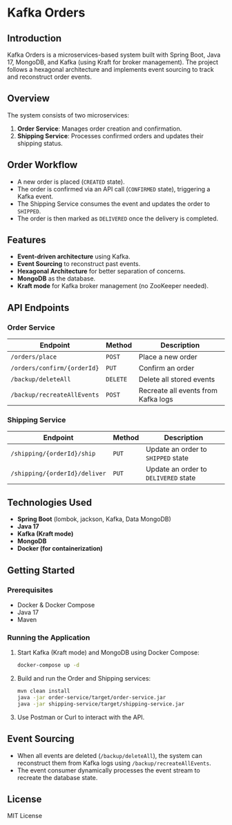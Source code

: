 # Kafka Orders

## Introduction
Kafka Orders is a microservices-based system built with Spring Boot, Java 17, MongoDB, and Kafka (using Kraft for broker management). The project follows a hexagonal architecture and implements event sourcing to track and reconstruct order events.

## Overview
The system consists of two microservices:

1. **Order Service**: Manages order creation and confirmation.
2. **Shipping Service**: Processes confirmed orders and updates their shipping status.

## Order Workflow
- A new order is placed (`CREATED` state).
- The order is confirmed via an API call (`CONFIRMED` state), triggering a Kafka event.
- The Shipping Service consumes the event and updates the order to `SHIPPED`.
- The order is then marked as `DELIVERED` once the delivery is completed.

## Features
- **Event-driven architecture** using Kafka.
- **Event Sourcing** to reconstruct past events.
- **Hexagonal Architecture** for better separation of concerns.
- **MongoDB** as the database.
- **Kraft mode** for Kafka broker management (no ZooKeeper needed).

## API Endpoints

### Order Service
| Endpoint | Method | Description |
|----------|--------|-------------|
| `/orders/place` | `POST` | Place a new order |
| `/orders/confirm/{orderId}` | `PUT` | Confirm an order |
| `/backup/deleteAll` | `DELETE` | Delete all stored events |
| `/backup/recreateAllEvents` | `POST` | Recreate all events from Kafka logs |

### Shipping Service
| Endpoint | Method | Description |
|----------|--------|-------------|
| `/shipping/{orderId}/ship` | `PUT` | Update an order to `SHIPPED` state |
| `/shipping/{orderId}/deliver` | `PUT` | Update an order to `DELIVERED` state |

## Technologies Used
- **Spring Boot** (lombok, jackson, Kafka, Data MongoDB)
- **Java 17**
- **Kafka (Kraft mode)**
- **MongoDB**
- **Docker (for containerization)**

## Getting Started
### Prerequisites
- Docker & Docker Compose
- Java 17
- Maven

### Running the Application
1. Start Kafka (Kraft mode) and MongoDB using Docker Compose:
   ```sh
   docker-compose up -d
   ```
2. Build and run the Order and Shipping services:
   ```sh
   mvn clean install
   java -jar order-service/target/order-service.jar
   java -jar shipping-service/target/shipping-service.jar
   ```
3. Use Postman or Curl to interact with the API.

## Event Sourcing
- When all events are deleted (`/backup/deleteAll`), the system can reconstruct them from Kafka logs using `/backup/recreateAllEvents`.
- The event consumer dynamically processes the event stream to recreate the database state.

## License
MIT License